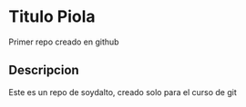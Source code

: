 # Titulo Piola
Primer repo creado en github

## Descripcion
Este es un repo de soydalto, creado solo para el curso de git
